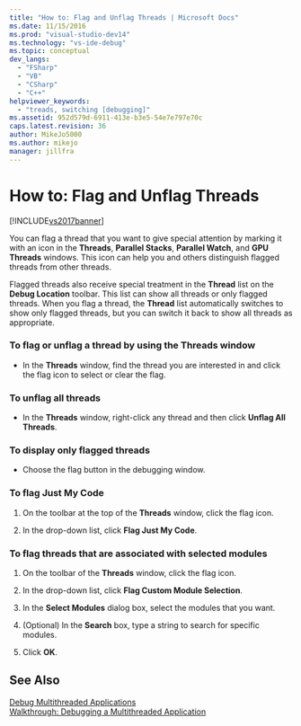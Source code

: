 ```yaml
---
title: "How to: Flag and Unflag Threads | Microsoft Docs"
ms.date: 11/15/2016
ms.prod: "visual-studio-dev14"
ms.technology: "vs-ide-debug"
ms.topic: conceptual
dev_langs: 
  - "FSharp"
  - "VB"
  - "CSharp"
  - "C++"
helpviewer_keywords: 
  - "treads, switching [debugging]"
ms.assetid: 952d579d-6911-413e-b3e5-54e7e797e70c
caps.latest.revision: 36
author: MikeJo5000
ms.author: mikejo
manager: jillfra
---
```

# How to: Flag and Unflag Threads
[!INCLUDE[vs2017banner](../includes/vs2017banner.md)]

You can flag a thread that you want to give special attention by marking it with an icon in the **Threads**, **Parallel Stacks**, **Parallel Watch**, and **GPU Threads** windows. This icon can help you and others distinguish flagged threads from other threads.  
  
 Flagged threads also receive special treatment in the **Thread** list on the **Debug Location** toolbar. This list can show all threads or only flagged threads. When you flag a thread, the **Thread** list automatically switches to show only flagged threads, but you can switch it back to show all threads as appropriate.  
  
### To flag or unflag a thread by using the Threads window  
  
-   In the **Threads** window, find the thread you are interested in and click the flag icon to select or clear the flag.  
  
### To unflag all threads  
  
-   In the **Threads** window, right-click any thread and then click **Unflag All Threads**.  
  
### To display only flagged threads  
  
-   Choose the flag button in the debugging window.  
  
### To flag Just My Code  
  
1. On the toolbar at the top of the **Threads** window, click the flag icon.  
  
2. In the drop-down list, click **Flag Just My Code**.  
  
### To flag threads that are associated with selected modules  
  
1. On the toolbar of the **Threads** window, click the flag icon.  
  
2. In the drop-down list, click **Flag Custom Module Selection**.  
  
3. In the **Select Modules** dialog box, select the modules that you want.  
  
4. (Optional) In the **Search** box, type a string to search for specific modules.  
  
5. Click **OK**.  
  
## See Also  
 [Debug Multithreaded Applications](../debugger/debug-multithreaded-applications-in-visual-studio.md)   
 [Walkthrough: Debugging a Multithreaded Application](../debugger/walkthrough-debugging-a-multithreaded-application.md)
